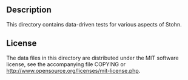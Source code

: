 Description
------------

This directory contains data-driven tests for various aspects of Stohn.

License
--------

The data files in this directory are distributed under the MIT software
license, see the accompanying file COPYING or
http://www.opensource.org/licenses/mit-license.php.

